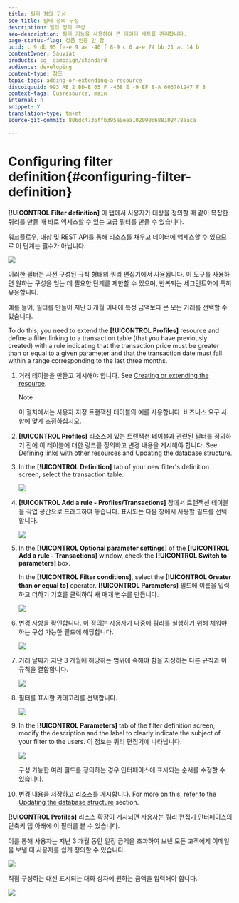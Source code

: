 ```yaml
---
title: 필터 정의 구성
seo-title: 필터 정의 구성
description: 필터 정의 구성
seo-description: 필터 기능을 사용하여 큰 데이터 세트를 관리합니다.
page-status-flag: 정품 인증 안 함
uuid: c 9 db 95 fe-e 9 aa -40 f 8-9 c 0 a-e 74 bb 21 ac 14 b
contentOwner: Sauviat
products: sg_ campaign/standard
audience: developing
content-type: 참조
topic-tags: adding-or-extending-a-resource
discoiquuid: 993 AB 2 BD-E 05 F -468 E -9 EF 8-A 603761247 F 8
context-tags: Cusresource, main
internal: n
snippet: Y
translation-type: tm+mt
source-git-commit: 806dc4736ffb395a0eea102090c688102478aaca

---
```



# Configuring filter definition{#configuring-filter-definition}

**[!UICONTROL Filter definition]** 이 탭에서 사용자가 대상을 정의할 때 같이 복잡한 쿼리를 만들 때 바로 액세스할 수 있는 고급 필터를 만들 수 있습니다.

워크플로우, 대상 및 REST API를 통해 리소스를 채우고 데이터에 액세스할 수 있으므로 이 단계는 필수가 아닙니다.

![](assets/custom_resource_filter-definition.png)

이러한 필터는 사전 구성된 규칙 형태의 쿼리 편집기에서 사용됩니다. 이 도구를 사용하면 원하는 구성을 얻는 데 필요한 단계를 제한할 수 있으며, 반복되는 세그먼트화에 특히 유용합니다.

예를 들어, 필터를 만들어 지난 3 개월 이내에 특정 금액보다 큰 모든 거래를 선택할 수 있습니다.

To do this, you need to extend the **[!UICONTROL Profiles]** resource and define a filter linking to a transaction table (that you have previously created) with a rule indicating that the transaction price must be greater than or equal to a given parameter and that the transaction date must fall within a range corresponding to the last three months.

1. 거래 테이블을 만들고 게시해야 합니다. See [Creating or extending the resource](../../developing/using/creating-or-extending-the-resource.md).

   >[!NOTE]
   >
   >이 절차에서는 사용자 지정 트랜잭션 테이블의 예를 사용합니다. 비즈니스 요구 사항에 맞게 조정하십시오.

1. **[!UICONTROL Profiles]** 리소스에 있는 트랜잭션 테이블과 관련된 필터를 정의하기 전에 이 테이블에 대한 링크를 정의하고 변경 내용을 게시해야 합니다. See [Defining links with other resources](../../developing/using/configuring-the-resource-s-data-structure.md#defining-links-with-other-resources) and [Updating the database structure](../../developing/using/updating-the-database-structure.md).
1. In the **[!UICONTROL Definition]** tab of your new filter's definition screen, select the transaction table.

   ![](assets/custom_resource_filter-definition_example-empty.png)

1. **[!UICONTROL Add a rule - Profiles/Transactions]** 창에서 트랜잭션 테이블을 작업 공간으로 드래그하여 놓습니다. 표시되는 다음 창에서 사용할 필드를 선택합니다.

   ![](assets/custom_resource_filter-definition_example-field.png)

1. In the **[!UICONTROL Optional parameter settings]** of the **[!UICONTROL Add a rule - Transactions]** window, check the **[!UICONTROL Switch to parameters]** box.

   In the **[!UICONTROL Filter conditions]**, select the **[!UICONTROL Greater than or equal to]** operator. **[!UICONTROL Parameters]** 필드에 이름을 입력하고 더하기 기호를 클릭하여 새 매개 변수를 만듭니다.

   ![](assets/custom_resource_filter-definition_example-parameter.png)

1. 변경 사항을 확인합니다. 이 정의는 사용자가 나중에 쿼리를 실행하기 위해 채워야 하는 구성 가능한 필드에 해당합니다.

   ![](assets/custom_resource_filter-definition_ex_edit-rule.png)

1. 거래 날짜가 지난 3 개월에 해당하는 범위에 속해야 함을 지정하는 다른 규칙과 이 규칙을 결합합니다.

   ![](assets/custom_resource_filter-definition_example.png)

1. 필터를 표시할 카테고리를 선택합니다.

   ![](assets/custom_resource_filter-definition_category.png)

1. In the **[!UICONTROL Parameters]** tab of the filter definition screen, modify the description and the label to clearly indicate the subject of your filter to the users. 이 정보는 쿼리 편집기에 나타납니다.

   ![](assets/custom_resource_filter-definition_parameters.png)

   구성 가능한 여러 필드를 정의하는 경우 인터페이스에 표시되는 순서를 수정할 수 있습니다.

1. 변경 내용을 저장하고 리소스를 게시합니다. For more on this, refer to the [Updating the database structure](../../developing/using/updating-the-database-structure.md) section.

**[!UICONTROL Profiles]** 리소스 확장이 게시되면 사용자는 [쿼리 편집기](../../automating/using/editing-queries.md) 인터페이스의 단축키 탭 아래에 이 필터를 볼 수 있습니다.

이를 통해 사용자는 지난 3 개월 동안 일정 금액을 초과하여 보낸 모든 고객에게 이메일을 보낼 때 사용자를 쉽게 정의할 수 있습니다.

![](assets/custom_resource_filter-definition_email-audience.png)

직접 구성하는 대신 표시되는 대화 상자에 원하는 금액을 입력해야 합니다.

![](assets/custom_resource_filter-definition_email-audience_filter.png)

